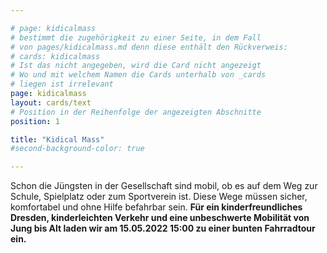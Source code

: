```yaml
---

# page: kidicalmass
# bestimmt die zugehörigkeit zu einer Seite, in dem Fall
# von pages/kidicalmass.md denn diese enthält den Rückverweis:
# cards: kidicalmass
# Ist das nicht angegeben, wird die Card nicht angezeigt
# Wo und mit welchem Namen die Cards unterhalb von _cards
# liegen ist irrelevant
page: kidicalmass
layout: cards/text
# Position in der Reihenfolge der angezeigten Abschnitte
position: 1

title: "Kidical Mass"
#second-background-color: true

---
```


Schon die Jüngsten in der Gesellschaft sind mobil, ob es auf dem Weg zur Schule, Spielplatz oder zum Sportverein ist. Diese Wege müssen sicher, komfortabel und ohne Hilfe befahrbar sein. **Für ein kinderfreundliches Dresden, kinderleichten Verkehr und eine unbeschwerte Mobilität von Jung bis Alt laden wir am 15.05.2022 15:00 zu einer bunten Fahrradtour ein.**
